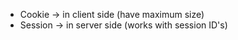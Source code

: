 - Cookie -> in client side (have maximum size)
- Session -> in server side (works with session ID's)
